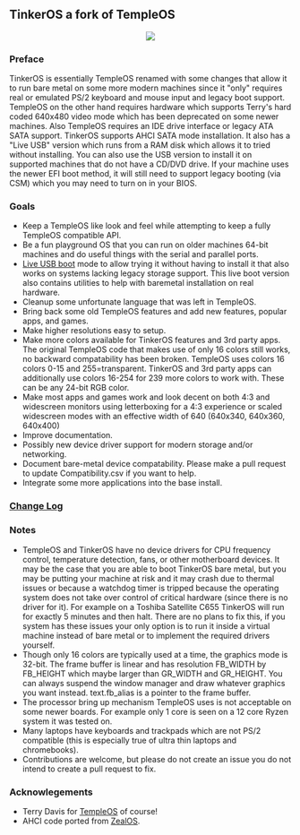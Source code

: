 ## TinkerOS a fork of TempleOS

<p align="center">
  <img src="https://github.com/tinkeros/TinkerOS/raw/main/Images/507.png" />
</p>

### Preface
TinkerOS is essentially TempleOS renamed with some changes that allow it to run bare metal on some more modern machines since it "only" requires real or emulated PS/2 keyboard and mouse input and legacy boot support.  TempleOS on the other hand requires hardware which supports Terry's hard coded 640x480 video mode which has been deprecated on some newer machines.  Also TempleOS requires an IDE drive interface or legacy ATA SATA support.  TinkerOS supports AHCI SATA mode installation.  It also has a "Live USB" version which runs from a RAM disk which allows it to tried without installing.  You can also use the USB version to install it on supported machines that do not have a CD/DVD drive.  If your machine uses the newer EFI boot method, it will still need to support legacy booting (via CSM) which you may need to turn on in your BIOS.  

### Goals
- Keep a TempleOS like look and feel while attempting to keep a fully TempleOS compatible API.
- Be a fun playground OS that you can run on older machines 64-bit machines and do useful things with the serial and parallel ports.
- <a href="https://github.com/tinkeros/TinkerOS/blob/main/USBBoot/README.md">Live USB boot</a> mode to allow trying it without having to install it that also works on systems lacking legacy storage support.  This live boot version also contains utilities to help with baremetal installation on real hardware.
- Cleanup some unfortunate language that was left in TempleOS.
- Bring back some old TempleOS features and add new features, popular apps, and games.
- Make higher resolutions easy to setup.
- Make more colors available for TinkerOS features and 3rd party apps.  The original TempleOS code that makes use of only 16 colors still works, no backward compatability has been broken.  TempleOS uses colors 16 colors 0-15 and 255=transparent.  TinkerOS and 3rd party apps can additionally use colors 16-254 for 239 more colors to work with.  These can be any 24-bit RGB color.
- Make most apps and games work and look decent on both 4:3 and widescreen monitors using letterboxing for a 4:3 experience or scaled widescreen modes with an effective width of 640 (640x340, 640x360, 640x400)
- Improve documentation.
- Possibly new device driver support for modern storage and/or networking.
- Document bare-metal device compatability.  Please make a pull request to update Compatibility.csv if you want to help.
- Integrate some more applications into the base install.

### <a href="https://github.com/tinkeros/TinkerOS/blob/main/ChangeLog.md">Change Log</a>

### Notes
- TempleOS and TinkerOS have no device drivers for CPU frequency control, temperature detection, fans, or other motherboard devices.  It may be the case that you are able to boot TinkerOS bare metal, but you may be putting your machine at risk and it may crash due to thermal issues or because a watchdog timer is tripped because the operating system does not take over control of critical hardware (since there is no driver for it).  For example on a Toshiba Satellite C655 TinkerOS will run for exactly 5 minutes and then halt.  There are no plans to fix this, if you system has these issues your only option is to run it inside a virtual machine instead of bare metal or to implement the required drivers yourself.
- Though only 16 colors are typically used at a time, the graphics mode is 32-bit.  The frame buffer is linear and has resolution FB_WIDTH by FB_HEIGHT which maybe larger than GR_WIDTH and GR_HEIGHT.  You can always suspend the window manager and draw whatever graphics you want instead.  text.fb_alias is a pointer to the frame buffer.
- The processor bring up mechanism TempleOS uses is not acceptable on some newer boards.  For example only 1 core is seen on a 12 core Ryzen system it was tested on.  
- Many laptops have keyboards and trackpads which are not PS/2 compatible (this is especially true of ultra thin laptops and chromebooks).
- Contributions are welcome, but please do not create an issue you do not intend to create a pull request to fix.


### Acknowlegements
- Terry Davis for <a href="https://templeos.org/">TempleOS</a> of course!
- AHCI code ported from <a href="https://github.com/Zeal-Operating-System/ZealOS">ZealOS</a>.

